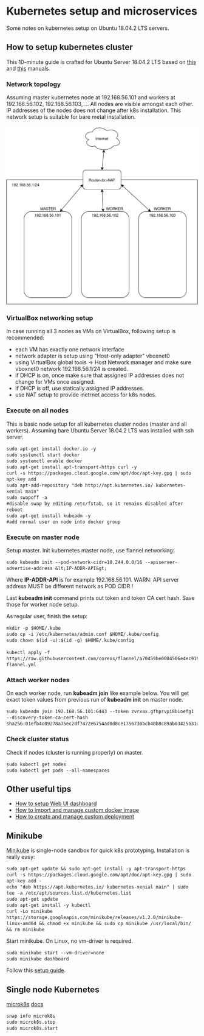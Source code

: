# Kubernetes setup and microservices
Some notes on kubernetes setup on Ubuntu 18.04.2 LTS servers.

## How to setup kubernetes cluster
This 10-minute guide is crafted for Ubuntu Server 18.04.2 LTS based on [this](https://www.linuxtechi.com/install-configure-kubernetes-ubuntu-18-04-ubuntu-18-10/) and
[this](https://kubernetes.io/docs/setup/independent/create-cluster-kubeadm/#pod-network) manuals.

### Network topology
Assuming master kubernetes node at 192.168.56.101 and workers at 192.168.56.102, 192.168.56.103, ...
All nodes are visible amongst each other. IP addresses of the nodes does not change after k8s installation.
This network setup is suitable for bare metal installation.

![network](docs/k8s-network-setup.svg)

### VirtualBox networking setup
In case running all 3 nodes as VMs on VirtualBox, following setup is recommended:
* each VM has exactly one network interface
* network adapter is setup using "Host-only adapter" vboxnet0
* using VirtualBox global tools -> Host Network manager and make sure vboxnet0 
  network 192.168.56.1/24 is created.
* if DHCP is on, once make sure that assigned IP addresses does not change for VMs once assigned.
* if DHCP is off, use statically assigned IP addresses.
* use NAT setup to provide inetrnet access for k8s nodes.

### Execute on all nodes
This is basic node setup for all kubernetes cluster nodes (master and all workers).
Assuming bare Ubuntu Server 18.04.2 LTS was installed with ssh server.
```
sudo apt-get install docker.io -y
sudo systemctl start docker
sudo systemctl enable docker
sudo apt-get install apt-transport-https curl -y
curl -s https://packages.cloud.google.com/apt/doc/apt-key.gpg | sudo apt-key add
sudo apt-add-repository "deb http://apt.kubernetes.io/ kubernetes-xenial main"
sudo swapoff -a	
#disable swap by editing /etc/fstab, so it remains disabled after reboot
sudo apt-get install kubeadm -y
#add normal user on node into docker group
```

### Execute on master node
Setup master. Init kubernetes master node, use flannel networking:
```
sudo kubeadm init --pod-network-cidr=10.244.0.0/16 --apiserver-advertise-address &lt;IP-ADDR-API&gt;
```
Where __IP-ADDR-API__ is for example 192.168.56.101. WARN: API server address MUST be different network as POD CIDR !

Last __kubeadm init__ command prints out token and token CA cert hash. Save those for worker node setup.

As regular user, finish the setup:
```
mkdir -p $HOME/.kube
sudo cp -i /etc/kubernetes/admin.conf $HOME/.kube/config
sudo chown $(id -u):$(id -g) $HOME/.kube/config

kubectl apply -f https://raw.githubusercontent.com/coreos/flannel/a70459be0084506e4ec919aa1c114638878db11b/Documentation/kube-flannel.yml
```

### Attach worker nodes
On each worker node, run __kubeadm join__ like example below. You will get exact token values from previous run of __kubeadm init__ on master node.
```
sudo kubeadm join 192.168.56.101:6443 --token zvrxax.gfhprvpi8bioefg1 --discovery-token-ca-cert-hash sha256:01efb4c09278a75ec2df7472e6754ad0d8ce1756730acb40b8c89ab03425a31d
```

### Check cluster status
Check if nodes (cluster is running properly) on master.
```
sudo kubectl get nodes
sudo kubectl get pods --all-namespaces
```

## Other useful tips
* [How to setup Web UI dashboard](docs/SetupWebDashboard.md)
* [How to import and manage custom docker image](docs/CustomImages.md)
* [How to create and manage custom deployment](docs/CustomDeployment.md) 

## Minikube
[Minikube](https://github.com/kubernetes/minikube) is single-node sandbox for quick k8s prototyping. Installation is really easy:
```
sudo apt-get update && sudo apt-get install -y apt-transport-https
curl -s https://packages.cloud.google.com/apt/doc/apt-key.gpg | sudo apt-key add -
echo "deb https://apt.kubernetes.io/ kubernetes-xenial main" | sudo tee -a /etc/apt/sources.list.d/kubernetes.list
sudo apt-get update
sudo apt-get install -y kubectl
curl -Lo minikube https://storage.googleapis.com/minikube/releases/v1.2.0/minikube-linux-amd64 && chmod +x minikube && sudo cp minikube /usr/local/bin/ && rm minikube
```
Start minikube. On Linux, no vm-driver is required.
```
sudo minikube start --vm-driver=none
sudo minikube dashboard
```
Follow this [setup guide](https://kubernetes.io/docs/setup/learning-environment/minikube/).

## Single node Kubernetes
[microk8s](https://microk8s.io/) [docs](https://microk8s.io/docs/)
```
snap info microk8s
sudo microk8s.stop
sudo microk8s.start
```


